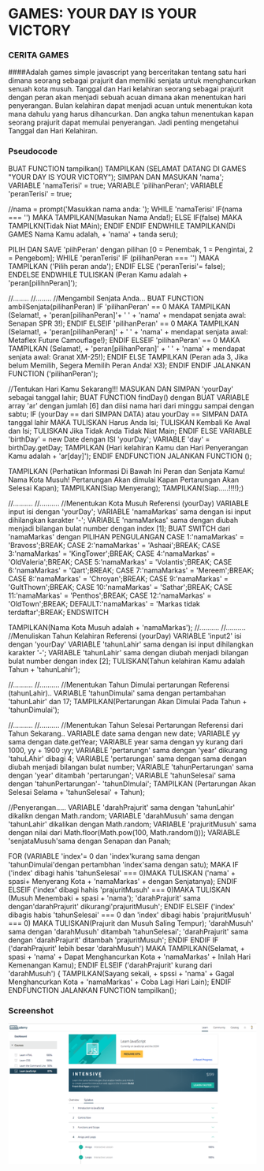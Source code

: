 # GAMES: YOUR DAY IS YOUR VICTORY

### CERITA GAMES
####Adalah games simple javascript yang berceritakan tentang satu hari dimana seorang sebagai prajurit dan memiliki senjata untuk menghancurkan senuah kota musuh. Tanggal dan Hari kelahiran seorang sebagai prajurit dengan peran akan menjadi sebuah acuan dimana akan menentukan hari penyerangan. Bulan kelahiran dapat menjadi acuan untuk menentukan kota mana dahulu yang harus dihancurkan. Dan angka tahun menentukan kapan seorang prajurit dapat memulai penyerangan. Jadi penting mengetahui Tanggal dan Hari Kelahiran.


### Pseudocode
BUAT FUNCTION tampilkan()
TAMPILKAN (SELAMAT DATANG DI GAMES "YOUR DAY IS YOUR VICTORY");
SIMPAN DAN MASUKAN 'nama';
VARIABLE 'namaTerisi' = true;
VARIABLE 'pilihanPeran';
VARIABLE 'peranTerisi' = true;

//nama = prompt('Masukkan nama anda: ');
WHILE 'namaTerisi'
IF(nama === '') MAKA
TAMPILKAN(Masukan Nama Anda!);
  ELSE IF(false) MAKA
  TAMPILKN(Tidak Niat MAin);
  ENDIF
ENDIF
ENDWHILE
TAMPILKAN(Di GAMES Nama Kamu adalah,  + 'nama' + tanda seru);

PILIH DAN SAVE 'piihPeran' dengan pilihan [0 = Penembak, 1 = Pengintai, 2 = Pengebom];
WHILE 'peranTerisi'
  IF (pilihanPeran === '') MAKA
  TAMPILKAN ('Pilih peran anda');
  ENDIF
  ELSE ('peranTerisi'= false);
  ENDELSE
ENDWHILE
TULISKAN (Peran Kamu adalah + 'peran[pilihnPeran]');

//........
//........
//Mengambil Senjata Anda...
BUAT FUNCTION ambilSenjata(pilihanPeran)
  IF 'pilihanPeran' == 0 MAKA
      TAMPILKAN (Selamat!,  + 'peran[pilihanPeran]'+ ' ' + 'nama' + mendapat senjata awal: Senapan SPR 3!);
      ENDIF
  ELSEIF 'pilihanPeran' == 0 MAKA
      TAMPILKAN (Selamat!,  + 'peran[pilihanPeran]' + ' ' + 'nama' + mendapat senjata awal: Metaflex Future Camouflage!);
      ENDIF
  ELSEIF 'pilihanPeran' == 0 MAKA
      TAMPILKAN (Selamat!,  + 'peran[pilihanPeran]' + ' ' + 'nama' + mendapat senjata awal: Granat XM-25!);
      ENDIF
  ELSE
      TAMPILKAN (Peran ada 3, Jika belum Memilih, Segera Memilih Peran Anda! X3);
      ENDIF
  ENDIF
  JALANKAN FUNCTION ('pilihanPeran');

  //Tentukan Hari Kamu Sekarang!!!
MASUKAN DAN SIMPAN 'yourDay' sebagai tanggal lahir;
BUAT FUNCTION findDay() dengan
    BUAT VARIABLE array 'ar' dengan jumlah [6] dan diisi nama hari dari minggu sampai dengan sabtu;
  IF (yourDay == dari SIMPAN DATA) atau yourDay == SIMPAN DATA tanggal lahir MAKA
    TULISKAN Harus Anda Isi;
    TULISKAN Kembali Ke Awal dan Isi;
    TULISKAN Jika Tidak Anda Tidak Niat Main;
    ENDIF
  ELSE
    VARIABLE 'birthDay' = new Date dengan ISI 'yourDay';
    VARIABLE 'day' = birthDay.getDay;
    TAMPILKAN (Hari kelahiran Kamu dan Hari Penyerangan Kamu adalah  + 'ar[day]');
    ENDIF
ENDFUNCTION
  JALANKAN FUNCTION ();

TAMPILKAN (Perhatikan Informasi Di Bawah Ini
  Peran dan Senjata Kamu!
  Nama Kota Musuh!
  Pertarungan Akan dimulai Kapan
  Pertarungan Akan Selesai Kapan);
TAMPILKAN(Siap Menyerang);
TAMPILKAN(Siap.....!!!!);)

//..........
//..........
//Menentukan Kota Musuh Referensi (yourDay)
VARIABLE input isi dengan 'yourDay';
VARIABLE 'namaMarkas' sama dengan isi input dihilangkan karakter '-';
VARIABLE 'namaMarkas' sama dengan diubah menjadi bilangan bulat number dengan index [1];
BUAT SWITCH dari 'namaMarkas' dengan PILIHAN PENGULANGAN
  CASE 1:'namaMarkas' = 'Bravoss';BREAK;
  CASE 2:'namaMarkas' = 'Ashaai';BREAK;
  CASE 3:'namaMarkas' = 'KingTower';BREAK;
  CASE 4:'namaMarkas' = 'OldValeria';BREAK;
  CASE 5:'namaMarkas' = 'Volantis';BREAK;
  CASE 6:'namaMarkas' = 'Qart';BREAK;
  CASE 7:'namaMarkas' = 'Mereem';BREAK;
  CASE 8:'namaMarkas' = 'Chroyan';BREAK;
  CASE 9:'namaMarkas' = 'GultThown';BREAK;
  CASE 10:'namaMarkas' = 'Sathar';BREAK;
  CASE 11:'namaMarkas' = 'Penthos';BREAK;
  CASE 12:'namaMarkas' = 'OldTown';BREAK;
  DEFAULT:'namaMarkas' = 'Markas tidak terdaftar';BREAK;
ENDSWITCH

TAMPILKAN(Nama Kota Musuh adalah + 'namaMarkas');
//..........
//..........
//Menuliskan Tahun Kelahiran Referensi (yourDay)
VARIABLE 'input2' isi dengan 'yourDay'
VARIABLE 'tahunLahir' sama dengan isi input dihilangkan karakter '-';
VARIABLE 'tahunLahir' sama dengan diubah menjadi bilangan bulat number dengan index [2];
TULISKAN(Tahun kelahiran Kamu adalah Tahun  + 'tahunLahir');

//..........
//..........
//Menentukan Tahun Dimulai pertarungan Referensi (tahunLahir)..
VARIABLE 'tahunDimulai' sama dengan pertambahan 'tahunLahir' dan 17;
TAMPILKAN(Pertarungan Akan Dimulai Pada Tahun  + 'tahunDimulai');

//..........
//..........
//Menentukan Tahun Selesai Pertarungan Referensi dari Tahun Sekarang..
VARIABLE date sama dengan new date;
VARIABLE yy sama dengan date.getYear;
VARIABLE year sama dengan yy kurang dari 1000, yy + 1900 :yy;
VARIABLE 'pertarungn' sama dengan 'year' dikurang 'tahuLAhir' dibagi 4;
VARIABLE 'pertarungan' sama dengan sama dengan diubah menjadi bilangan bulat number;
VARIABLE 'tahunPertarungan' sama dengan 'year' ditambah 'pertarungan';
VARIABLE 'tahunSelesai' sama dengan 'tahunPertarungan'- 'tahunDImulai';
TAMPILKAN (Pertarungan Akan Selesai Selama  + 'tahunSelesai' +  Tahun);

//Penyerangan.....
VARIABLE 'darahPrajurit' sama dengan 'tahunLahir' dikalikn dengan Math.random;
VARIABLE 'darahMusuh' sama dengan 'tahunLahir' dikalikan dengan Math.random;
VARIABLE 'prajuritMusuh' sama dengan nilai dari Math.floor(Math.pow(100, Math.random()));
VARIABLE 'senjataMusuh'sama dengan Senapan dan Panah;

FOR (VARIABLE 'index'= 0 dan 'index'kurang sama dengan 'tahunDimulai'dengan pertambhan 'index'sama dengan satu);
MAKA
IF ('index' dibagi hahis 'tahunSelesai' === 0)MAKA
    TULISKAN ('nama' + spasi+ Menyerang Kota  + 'namaMarkas' + dengan Senjatanya);
    ENDIF
ELSEIF ('index' dibagi hahis 'prajuritMusuh' === 0)MAKA
    TULISKAN (Musuh Menembaki + spasi + 'nama');
    'darahPrajurit' sama dengan'darahPrajurit' dikurangi'prajuritMusuh';
    ENDIF
ELSEIF ('index' dibagis habis 'tahunSelesai' === 0 dan 'index' dibagi habis 'prajuritMusuh' === 0) MAKA
    TULISKAN(Prajurit dan Musuh Saling Tempur);
    'darahMusuh' sama dengan 'darahMusuh' ditambah 'tahunSelesai';
    'darahPrajurit' sama dengan 'darahPrajurit' ditambah 'prajuritMusuh';
    ENDIF
ENDIF
IF ('darahPrajurit' lebih besar 'darahMusuh') MAKA
    TAMPILKAN(Selamat,  + spasi + 'nama' + Dapat Menghancurkan Kota  + 'namaMarkas' + Inilah Hari Kemenangan Kamu);
ENDIF
ELSEIF ('darahPrajurit' kurang dari 'darahMusuh') {
    TAMPILKAN(Sayang sekali,  + spssi + 'nama' + Gagal Menghancurkan Kota  + 'namaMarkas' + Coba Lagi Hari Lain);
ENDIF
ENDFUNCTION
JALANKAN FUNCTION tampilkan();





### Screenshot

![Hasil](https://github.com/davidjoshua87/h8-p0-w2/blob/master/javascript/javascriptReviewCodecademy.png)
